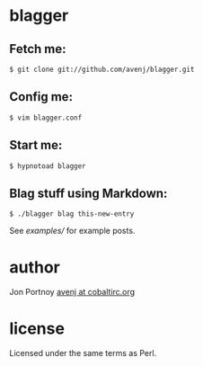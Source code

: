 # blagger

## Fetch me:

    $ git clone git://github.com/avenj/blagger.git

## Config me:

    $ vim blagger.conf

## Start me:

    $ hypnotoad blagger

## Blag stuff using Markdown:

    $ ./blagger blag this-new-entry

See _examples/_ for example posts.

# author

Jon Portnoy [avenj at cobaltirc.org](http://www.cobaltirc.org)

# license
Licensed under the same terms as Perl.
